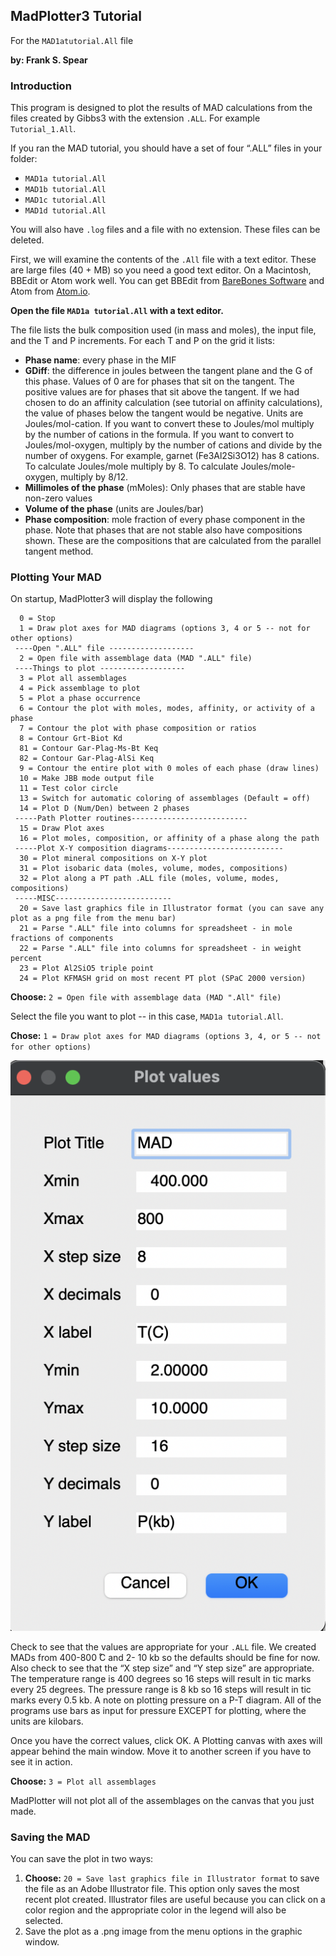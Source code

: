 ## MadPlotter3 Tutorial

For the `MAD1atutorial.All` file

**by: Frank S. Spear**

### Introduction

This program is designed to plot the results of MAD calculations from the files created by Gibbs3 with the extension `.ALL`. For example `Tutorial_1.All`.

If you ran the MAD tutorial, you should have a set of four “.ALL” files in your folder:

*	`MAD1a tutorial.All`
*	`MAD1b tutorial.All`
*	`MAD1c tutorial.All`
*	`MAD1d tutorial.All`

You will also have `.log` files and a file with no extension. These files can be deleted.

First, we will examine the contents of the `.All` file with a text editor. These are large files (40 + MB) so you need a good text editor. On a Macintosh, BBEdit or Atom work well. You can get BBEdit from [BareBones Software](http://www.barebones.com/) and Atom from [Atom.io](https://atom.io/).

**Open the file `MAD1a tutorial.All` with a text editor.**

The file lists the bulk composition used (in mass and moles), the input file, and the T and P increments. For each T and P on the grid it lists:

*	**Phase name**: every phase in the MIF
* 	**GDiff**: the difference in joules between the tangent plane and the G of this phase. Values of 0 are for phases that sit on the tangent. The positive values are for phases that sit above the tangent. If we had chosen to do an affinity calculation (see tutorial on affinity calculations), the value of phases below the tangent would be negative.
Units are Joules/mol-cation. If you want to convert these to Joules/mol multiply by the number of cations in the formula. If you want to convert to Joules/mol-oxygen, multiply by the number of cations and divide by the number of oxygens. For example, garnet (Fe3Al2Si3O12) has 8 cations. To calculate Joules/mole multiply by 8. To calculate Joules/mole-oxygen, multiply by 8/12.
*	**Millimoles of the phase** (mMoles): Only phases that are stable have non-zero values
*	**Volume of the phase** (units are Joules/bar)
*	**Phase composition**: mole fraction of every phase component in the phase. Note
that phases that are not stable also have compositions shown. These are the compositions that are calculated from the parallel tangent method.

### Plotting Your MAD 

On startup, MadPlotter3 will display the following 

	  0 = Stop
	  1 = Draw plot axes for MAD diagrams (options 3, 4 or 5 -- not for other options)
	 ----Open ".ALL" file -------------------
	  2 = Open file with assemblage data (MAD ".ALL" file)
	 ----Things to plot -------------------
	  3 = Plot all assemblages
	  4 = Pick assemblage to plot
	  5 = Plot a phase occurrence
	  6 = Contour the plot with moles, modes, affinity, or activity of a phase
	  7 = Contour the plot with phase composition or ratios
	  8 = Contour Grt-Biot Kd
	  81 = Contour Gar-Plag-Ms-Bt Keq
	  82 = Contour Gar-Plag-AlSi Keq
	  9 = Contour the entire plot with 0 moles of each phase (draw lines)
	  10 = Make JBB mode output file
	  11 = Test color circle
	  13 = Switch for automatic coloring of assemblages (Default = off)
	  14 = Plot D (Num/Den) between 2 phases
	 -----Path Plotter routines--------------------------
	  15 = Draw Plot axes
	  16 = Plot moles, composition, or affinity of a phase along the path
	 -----Plot X-Y composition diagrams--------------------------
	  30 = Plot mineral compositions on X-Y plot
	  31 = Plot isobaric data (moles, volume, modes, compositions)
	  32 = Plot along a PT path .ALL file (moles, volume, modes, compositions)
	 -----MISC--------------------------
	  20 = Save last graphics file in Illustrator format (you can save any plot as a png file from the menu bar)
	  21 = Parse ".ALL" file into columns for spreadsheet - in mole fractions of components
	  22 = Parse ".ALL" file into columns for spreadsheet - in weight percent
	  23 = Plot Al2SiO5 triple point
	  24 = Plot KFMASH grid on most recent PT plot (SPaC 2000 version)

**Choose:** `2 = Open file with assemblage data (MAD ".All" file)`

Select the file you want to plot -- in this case, `MAD1a tutorial.All`. 

**Chose:** `1 = Draw plot axes for MAD diagrams (options 3, 4, or 5 -- not for other options)` 

![img](Images/PT-grid.png "P-T grid")

Check to see that the values are appropriate for your `.ALL` file. We created MADs from 400-800  ̊C and 2- 10 kb so the defaults should be fine for now.
Also check to see that the “X step size” and “Y step size” are appropriate. The temperature range is 400 degrees so 16 steps will result in tic marks every 25 degrees. The pressure range is 8 kb so 16 steps will result in tic marks every 0.5 kb.
A note on plotting pressure on a P-T diagram. All of the programs use bars as input for pressure EXCEPT for plotting, where the units are kilobars.

Once you have the correct values, click OK. A Plotting canvas with axes will appear behind the main window. Move it to another screen if you have to see it in action. 

**Choose:** `3 = Plot all assemblages`

MadPlotter will not plot all of the assemblages on the canvas that you just made. 

### Saving the MAD 
You can save the plot in two ways: 

1. **Choose:** `20 = Save last graphics file in Illustrator format` to save the file as an Adobe Illustrator file. This option only saves the most recent plot created. Illustrator files are useful because you can click on a color region and the appropriate color in the legend will also be selected. 
2. Save the plot as a .png image from the menu options in the graphic window.   
